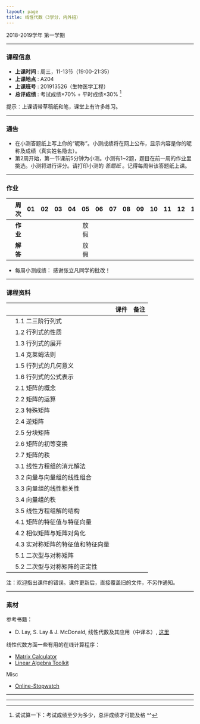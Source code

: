 ```yaml
---
layout: page
title: 线性代数（3学分，内外招）
---
```



<p class="message">
  2018-2019学年 第一学期
</p>


---

### 课程信息


- __上课时间__ : 周三，11-13节（19:00-21:35）
- __上课地点__ : A204
- __上课班号__ : 201913526（生物医学工程）
- __总评成绩__ : 考试成绩×70% + 平时成绩×30% [^exam]

[^exam]: 试试算一下：考试成绩至少为多少，总评成绩才可能及格 ^^

提示：上课请带草稿纸和笔，课堂上有许多练习。

---

### 通告

- 在小测答题纸上写上你的“昵称”。小测成绩将在网上公布，显示内容是你的昵称及成绩（真实姓名隐去）。
- 第2周开始，第一节课前5分钟为小测。小测有1~2题，题目在前一周的作业里挑选。小测将进行评分。请打印小测的 *答题纸*  <a href="HW/Examsheet.pdf" target="_blank"><i class="fa fa-file-pdf-o" aria-hidden="true"></i></a> 。记得每周带该答题纸上课。

---

### 作业

|        |    周次    | 01 | 02 | 03 |	04 | 05 | 06 |07 | 08 | 09 | 10 | 11 | 12 | 13 | 14 | |
|:--------:|--------:|:------:|:------:|:------:|:------:|:------:|:------:|:------:|:------:|:------:|:------:|:------:|:------:|:------:|:------:|:------:|
|	| __作业__ 	| <a href="HW/HW_01_2018.pdf" target="_blank"><i class="fa fa-file-pdf-o" aria-hidden="true"></i></a>	  | <a href="HW/HW_02_2018.pdf" target="_blank"><i class="fa fa-file-pdf-o" aria-hidden="true"></i></a> |	<a href="HW/HW_03_2018.pdf" target="_blank"><i class="fa fa-file-pdf-o" aria-hidden="true"></i></a> | <a href="HW/HW_04_2018.pdf" target="_blank"><i class="fa fa-file-pdf-o" aria-hidden="true"></i></a>	|	放假 | <a href="HW/HW_06_2018.pdf" target="_blank"><i class="fa fa-file-pdf-o" aria-hidden="true"></i></a> | <a href="HW/HW_07_2018.pdf" target="_blank"><i class="fa fa-file-pdf-o" aria-hidden="true"></i></a> | <a href="HW/HW_08_2018.pdf" target="_blank"><i class="fa fa-file-pdf-o" aria-hidden="true"></i></a> | <a href="HW/HW_09_2018.pdf" target="_blank"><i class="fa fa-file-pdf-o" aria-hidden="true"></i></a> | <a href="HW/HW_10_2018.pdf" target="_blank"><i class="fa fa-file-pdf-o" aria-hidden="true"></i></a> | | || | |
|	| __解答__ 	| <a href="HW_sol/HW_01_sol_2018.pdf" target="_blank"><i class="fa fa-file-pdf-o" aria-hidden="true"></i></a>    |<a href="HW_sol/HW_02_sol_2018.pdf" target="_blank"><i class="fa fa-file-pdf-o" aria-hidden="true"></i></a> | <a href="HW_sol/HW_03_sol_2018.pdf" target="_blank"><i class="fa fa-file-pdf-o" aria-hidden="true"></i></a>   |  <a href="HW_sol/HW_04_sol_2018.pdf" target="_blank"><i class="fa fa-file-pdf-o" aria-hidden="true"></i></a>   |  放假  |<a href="HW_sol/HW_06_sol_2018.pdf" target="_blank"><i class="fa fa-file-pdf-o" aria-hidden="true"></i></a>   |<a href="HW_sol/HW_07_sol_2018.pdf" target="_blank"><i class="fa fa-file-pdf-o" aria-hidden="true"></i></a>  |<a href="HW_sol/HW_08_sol_2018.pdf" target="_blank"><i class="fa fa-file-pdf-o" aria-hidden="true"></i></a>  | <a href="HW_sol/HW_09_sol_2018.pdf" target="_blank"><i class="fa fa-file-pdf-o" aria-hidden="true"></i></a>  |  | | || | |

- 每周小测成绩： <a href="HW_sol/LA_score_w09_v2.pdf" target="_blank"><i class="fa fa-file-pdf-o" aria-hidden="true"></i></a>    感谢张立凡同学的批改！

---


### 课程资料

|        |        | 课件 |	备注 |
|:--------:|:--------|:-----:|:------:|
|  | 1.1 二三阶行列式 | <a href="lectures/1_1_二阶三阶行列式_2018.pdf" target="_blank"><i class="fa fa-file-pdf-o" aria-hidden="true"></i></a>     |     |
|  | 1.2 行列式的性质 | <a href="lectures/1_2_行列式的定义与性质_2018.pdf" target="_blank"><i class="fa fa-file-pdf-o" aria-hidden="true"></i></a>   |     |
|  | 1.3 行列式的展开 | <a href="lectures/1_3_行列式的展开_2018.pdf" target="_blank"><i class="fa fa-file-pdf-o" aria-hidden="true"></i></a>      |     |
|  | 1.4 克莱姆法则 |  <a href="lectures/1_4_克莱姆法则_2018.pdf" target="_blank"><i class="fa fa-file-pdf-o" aria-hidden="true"></i></a>     |     |
|  | 1.5 行列式的几何意义 | <a href="lectures/1_5_行列式的几何意义_2018.pdf" target="_blank"><i class="fa fa-file-pdf-o" aria-hidden="true"></i></a>     |     |
|  | 1.6 行列式的公式表示 |  <a href="lectures/1_6_行列式的公式表示_2018.pdf" target="_blank"><i class="fa fa-file-pdf-o" aria-hidden="true"></i></a>  |     |
|  | 2.1 矩阵的概念 | <a href="lectures/2_1_矩阵的概念_2018.pdf" target="_blank"><i class="fa fa-file-pdf-o" aria-hidden="true"></i></a>  |     |
|  | 2.2 矩阵的运算 | <a href="lectures/2_2_矩阵的运算_2018.pdf" target="_blank"><i class="fa fa-file-pdf-o" aria-hidden="true"></i></a>     |     |
|  | 2.3 特殊矩阵 | <a href="lectures/2_3_特殊矩阵_2018.pdf" target="_blank"><i class="fa fa-file-pdf-o" aria-hidden="true"></i></a>     |     |
|  | 2.4 逆矩阵 | <a href="lectures/2_4_逆矩阵_2018.pdf" target="_blank"><i class="fa fa-file-pdf-o" aria-hidden="true"></i></a>  |       |
|  | 2.5 分块矩阵 | <a href="lectures/2_5_分块矩阵_2018.pdf" target="_blank"><i class="fa fa-file-pdf-o" aria-hidden="true"></i></a>   |       |
|  | 2.6 矩阵的初等变换 | <a href="lectures/2_6_矩阵的初等变换_2018.pdf" target="_blank"><i class="fa fa-file-pdf-o" aria-hidden="true"></i></a>     |     |
|  | 2.7 矩阵的秩 | <a href="lectures/2_7_矩阵的秩_2018.pdf" target="_blank"><i class="fa fa-file-pdf-o" aria-hidden="true"></i></a>  |         |
|  | 3.1 线性方程组的消元解法 | <a href="lectures/3_1_线性方程组的消元解法_2018.pdf" target="_blank"><i class="fa fa-file-pdf-o" aria-hidden="true"></i></a>   |         |
|  | 3.2 向量与向量组的线性组合 | <a href="lectures/3_2_向量与向量组的线性组合_2018.pdf" target="_blank"><i class="fa fa-file-pdf-o" aria-hidden="true"></i></a>   |        |
|  | 3.3 向量组的线性相关性 |   <a href="lectures/3_3_向量组的线性相关性_2018.pdf" target="_blank"><i class="fa fa-file-pdf-o" aria-hidden="true"></i></a>  |           |
|  | 3.4 向量组的秩 |  <a href="lectures/3_4_向量组的秩_2018.pdf" target="_blank"><i class="fa fa-file-pdf-o" aria-hidden="true"></i></a>  |         |
|  | 3.5 线性方程组解的结构 | <a href="lectures/3_5_线性方程组解的结构_2018.pdf" target="_blank"><i class="fa fa-file-pdf-o" aria-hidden="true"></i></a>  |          |
|  | 4.1 矩阵的特征值与特征向量 |     |        |
|  | 4.2 相似矩阵与矩阵对角化 ||     |
|  | 4.3 实对称矩阵的特征值和特征向量 |     |     |
|  | 5.1 二次型与对称矩阵 |    |         |
|  | 5.2 二次型与对称矩阵的正定性 |      |     |


注：欢迎指出课件的错误。课件更新后，直接覆盖旧的文件，不另作通知。

---

### 素材

参考书籍：

- D. Lay, S. Lay & J. McDonald, 线性代数及其应用（中译本）, [这里](http://202.116.13.244/search~S1*chx?/X{u7EBF}{u6027}{u4EE3}{u6570}{u53CA}{u5176}{u5E94}{u7528}&searchscope=1&SORT=D/X{u7EBF}{u6027}{u4EE3}{u6570}{u53CA}{u5176}{u5E94}{u7528}&searchscope=1&SORT=D&SUBKEY=%E7%BA%BF%E6%80%A7%E4%BB%A3%E6%95%B0%E5%8F%8A%E5%85%B6%E5%BA%94%E7%94%A8/25%2C287%2C287%2CB/frameset&FF=X{u7EBF}{u6027}{u4EE3}{u6570}{u53CA}{u5176}{u5E94}{u7528}&searchscope=1&SORT=D&27%2C27%2C)


线性代数方面一些有用的在线计算程序：

- [Matrix Calculator](https://matrixcalc.org/en/)
- [Linear Algebra Toolkit](http://www.math.odu.edu/~bogacki/cgi-bin/lat.cgi)

Misc

- [Online-Stopwatch](https://www.online-stopwatch.com/chinese/)


---

---